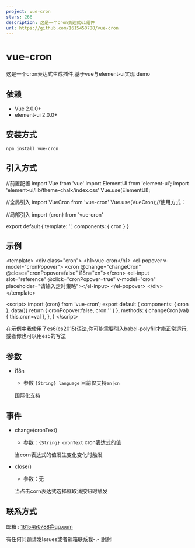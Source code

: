 ```yaml
---
project: vue-cron
stars: 266
description: 这是一个cron表达式ui组件
url: https://github.com/1615450788/vue-cron
---
```


vue-cron
========

这是一个cron表达式生成插件,基于vue与element-ui实现 demo

依赖
--

-   Vue 2.0.0+
-   element-ui 2.0.0+

安装方式
----

```
npm install vue-cron
```

引入方式
----

//前置配置
import Vue from 'vue'
import ElementUI from 'element-ui';
import 'element-ui/lib/theme-chalk/index.css'
Vue.use(ElementUI);

//全局引入
import VueCron from 'vue-cron'
Vue.use(VueCron);//使用方式：<vueCron></vueCron>

//局部引入
import {cron} from 'vue-cron'

export default {
    template: '<cron/>',
    components: { cron }
}

示例
--

<template\>
    <div class\="cron"\>
        <h1\>vue-cron</h1\>
        <el-popover v-model\="cronPopover"\>
            <cron @change\="changeCron" @close\="cronPopover=false" i18n\="en"\></cron\>
            <el-input slot\="reference" @click\="cronPopover=true" v-model\="cron" placeholder\="请输入定时策略"\></el-input\>
        </el-popover\>
    </div\>
</template\>

<script\>
    import {cron} from 'vue-cron';
    export default {
        components: { cron },
        data(){
            return {
                cronPopover:false,
                cron:''
            }
        },
        methods: {
            changeCron(val){
                this.cron\=val
            },
        },
    }
</script\>

在示例中我使用了es6(es2015)语法,你可能需要引入babel-polyfill才能正常运行,或者你也可以用es5的写法

参数
--

-   i18n
    
    -   参数 `{String} language` 目前仅支持`en|cn`
    
    国际化支持
    

事件
--

-   change(cronText)
    
    -   参数：`{String} cronText` cron表达式的值
    
    当corn表达式的值发生变化变化时触发
    
-   close()
    
    -   参数：无
    
    当点击corn表达式选择框取消按钮时触发
    

联系方式
----

邮箱 : 1615450788@qq.com

有任何问题请发Issues或者邮箱联系我-.- 谢谢!
